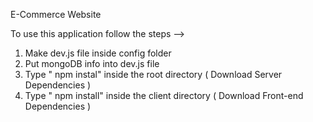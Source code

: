 E-Commerce Website                                                                                                 
                                                                                                                                                                                     
To use this application follow the steps -->                                                                                                                                        

1. Make dev.js file inside config folder                                                             
2. Put mongoDB info into dev.js file                              
3. Type  " npm instal" inside the root directory  ( Download Server Dependencies ) 
4. Type " npm install" inside the client directory ( Download Front-end Dependencies ) 
                                                                            
                     

                  
                      

                         

      
   
             
                             
                  
                         
